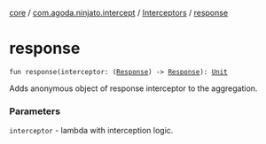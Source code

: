 [core](../../index.md) / [com.agoda.ninjato.intercept](../index.md) / [Interceptors](index.md) / [response](./response.md)

# response

`fun response(interceptor: (`[`Response`](../../com.agoda.ninjato.http/-response/index.md)`) -> `[`Response`](../../com.agoda.ninjato.http/-response/index.md)`): `[`Unit`](https://kotlinlang.org/api/latest/jvm/stdlib/kotlin/-unit/index.html)

Adds anonymous object of response interceptor to the aggregation.

### Parameters

`interceptor` - lambda with interception logic.